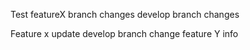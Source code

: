 Test
featureX branch changes
develop branch changes

Feature x update
develop branch change
feature Y info
